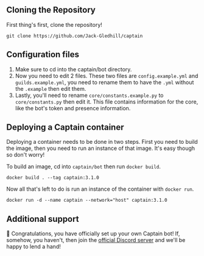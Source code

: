 ## Cloning the Repository

First thing's first, clone the repository!
```
git clone https://github.com/Jack-Gledhill/captain
```

## Configuration files

1. Make sure to cd into the captain/bot directory.
2. Now you need to edit 2 files. These two files are `config.example.yml` and `guilds.example.yml`, you need to rename them to have the `.yml` without the `.example` then edit them.
3. Lastly, you'll need to rename `core/constants.example.py` to `core/constants.py` then edit it. This file contains information for the core, like the bot's token and presence information.

## Deploying a Captain container

Deploying a container needs to be done in two steps. First you need to build the image, 	then you need to run an instance of that image. It's easy though so don't worry!

To build an image, cd into `captain/bot` then run `docker build`.
```
docker build . --tag captain:3.1.0
```

Now all that's left to do is run an instance of the container with `docker run`.
```
docker run -d --name captain --network="host" captain:3.1.0
```

## Additional support

:tada: Congratulations, you have officially set up your own Captain bot! If, somehow, you haven't, then join the [official Discord server](https://discord.gg/pWraGYX) and we'll be happy to lend a hand!